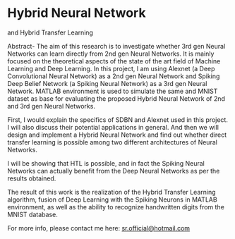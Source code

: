 # Hybrid Neural Network
 and Hybrid Transfer Learning

Abstract- The aim of this research is to investigate whether 3rd gen Neural Networks can learn directly from 2nd gen Neural Networks. It is mainly focused on the theoretical aspects of the state of the art field of Machine Learning and Deep Learning. In this project, I am using Alexnet (a Deep Convolutional Neural Network) as a 2nd gen Neural Network and Spiking Deep Belief Network (a Spiking Neural Network) as a 3rd gen Neural Network. MATLAB environment is used to simulate the same and MNIST dataset as base for evaluating the proposed Hybrid Neural Network of 2nd and 3rd gen Neural Networks.

First, I would explain the specifics of SDBN and Alexnet used in this project. I will also discuss their potential applications in general. And then we will design and implement a Hybrid Neural Network and find out whether direct transfer learning is possible among two different architectures of Neural Networks.

I will be showing that HTL is possible, and in fact the Spiking Neural Networks can actually benefit from the Deep Neural Networks as per the results obtained.

The result of this work is the realization of the Hybrid Transfer Learning algorithm, fusion of Deep Learning with the Spiking Neurons in MATLAB environment, as well as the ability to recognize handwritten digits from the MNIST database.

For more info, please contact me here: sr.official@hotmail.com